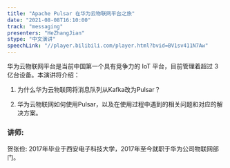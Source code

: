 ```yaml
---
title: "Apache Pulsar 在华为云物联网平台之旅"
date: "2021-08-08T16:10:00" 
track: "messaging"
presenters: "HeZhangJian"
stype: "中文演讲"
speechLink: "//player.bilibili.com/player.html?bvid=BV1sv411N7Aw"
---
```

华为云物联网平台是当前中国第一个具有竞争力的 IoT 平台，目前管理着超过 3 亿台设备。本演讲将介绍： 

 1. 为什么华为云物联网将消息队列从Kafka改为Pulsar？

 2. 华为云物联网如何使用Pulsar，以及在使用过程中遇到的相关问题和对应的解决方案。
 ### 讲师: 
 贺张俭: 2017年毕业于西安电子科技大学，2017年至今就职于华为公司物联网部门。